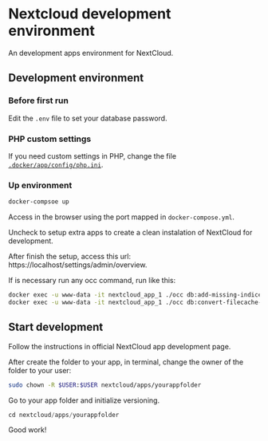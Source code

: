 # Nextcloud development environment

An development apps environment for NextCloud.

## Development environment

### Before first run

Edit the `.env` file to set your database password.

### PHP custom settings

If you need custom settings in PHP, change the file [`.docker/app/config/php.ini`](/.docker/app/config/php.ini).

### Up environment
```bash
docker-compsoe up
```

Access in the browser using the port mapped in `docker-compose.yml`.

Uncheck to setup extra apps to create a clean instalation of NextCloud for development.

After finish the setup, access this url: https://localhost/settings/admin/overview.

If is necessary run any occ command, run like this:

```bash
docker exec -u www-data -it nextcloud_app_1 ./occ db:add-missing-indices
docker exec -u www-data -it nextcloud_app_1 ./occ db:convert-filecache-bigint
```

## Start development

Follow the instructions in official NextCloud app development page.

After create the folder to your app, in terminal, change the owner of the folder to your user:

```bash
sudo chown -R $USER:$USER nextcloud/apps/yourappfolder
```

Go to your app folder and initialize versioning.

```php
cd nextcloud/apps/yourappfolder
```

Good work!